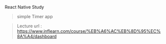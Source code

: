 React Native Study 
> simple Timer app

> Lecture url : https://www.inflearn.com/course/%EB%A6%AC%EB%8D%95%EC%8A%A4/dashboard
